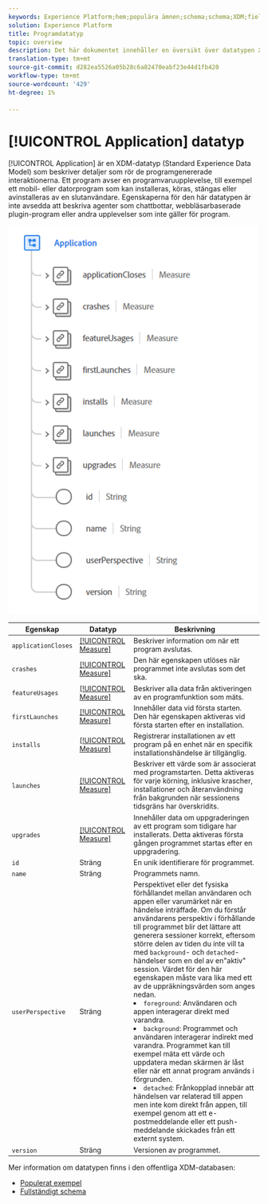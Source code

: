```yaml
---
keywords: Experience Platform;hem;populära ämnen;schema;schema;XDM;fields;schemas;Schemas;application;datatype;data type;data type;
solution: Experience Platform
title: Programdatatyp
topic: overview
description: Det här dokumentet innehåller en översikt över datatypen XDM (Application Experience Data Model).
translation-type: tm+mt
source-git-commit: d282ea5526a05b28c6a82470eabf23e44d1fb420
workflow-type: tm+mt
source-wordcount: '429'
ht-degree: 1%

---
```



# [!UICONTROL Application] datatyp

[!UICONTROL Application] är en XDM-datatyp (Standard Experience Data Model) som beskriver detaljer som rör de programgenererade interaktionerna. Ett program avser en programvaruupplevelse, till exempel ett mobil- eller datorprogram som kan installeras, köras, stängas eller avinstalleras av en slutanvändare. Egenskaperna för den här datatypen är inte avsedda att beskriva agenter som chattbottar, webbläsarbaserade plugin-program eller andra upplevelser som inte gäller för program.

<img src="../images/data-types/application.PNG" width="500" /><br />

| Egenskap | Datatyp | Beskrivning |
| --- | --- | --- |
| `applicationCloses` | [[!UICONTROL Measure]](./measure.md) | Beskriver information om när ett program avslutas. |
| `crashes` | [[!UICONTROL Measure]](./measure.md) | Den här egenskapen utlöses när programmet inte avslutas som det ska. |
| `featureUsages` | [[!UICONTROL Measure]](./measure.md) | Beskriver alla data från aktiveringen av en programfunktion som mäts. |
| `firstLaunches` | [[!UICONTROL Measure]](./measure.md) | Innehåller data vid första starten. Den här egenskapen aktiveras vid första starten efter en installation. |
| `installs` | [[!UICONTROL Measure]](./measure.md) | Registrerar installationen av ett program på en enhet när en specifik installationshändelse är tillgänglig. |
| `launches` | [[!UICONTROL Measure]](./measure.md) | Beskriver ett värde som är associerat med programstarten. Detta aktiveras för varje körning, inklusive krascher, installationer och återanvändning från bakgrunden när sessionens tidsgräns har överskridits. |
| `upgrades` | [[!UICONTROL Measure]](./measure.md) | Innehåller data om uppgraderingen av ett program som tidigare har installerats. Detta aktiveras första gången programmet startas efter en uppgradering. |
| `id` | Sträng | En unik identifierare för programmet. |
| `name` | Sträng | Programmets namn. |
| `userPerspective` | Sträng | Perspektivet eller det fysiska förhållandet mellan användaren och appen eller varumärket när en händelse inträffade. Om du förstår användarens perspektiv i förhållande till programmet blir det lättare att generera sessioner korrekt, eftersom större delen av tiden du inte vill ta med `background`- och `detached`-händelser som en del av en&quot;aktiv&quot; session. Värdet för den här egenskapen måste vara lika med ett av de uppräkningsvärden som anges nedan. <li> `foreground`: Användaren och appen interagerar direkt med varandra. </li> <li> `background`: Programmet och användaren interagerar indirekt med varandra. Programmet kan till exempel mäta ett värde och uppdatera medan skärmen är låst eller när ett annat program används i förgrunden.  </li> <li> `detached`: Frånkopplad innebär att händelsen var relaterad till appen men inte kom direkt från appen, till exempel genom att ett e-postmeddelande eller ett push-meddelande skickades från ett externt system. |
| `version` | Sträng | Versionen av programmet. |

Mer information om datatypen finns i den offentliga XDM-databasen:

* [Populerat exempel](https://github.com/adobe/xdm/blob/master/components/datatypes/channels/application.example.1.json)
* [Fullständigt schema](https://github.com/adobe/xdm/blob/master/components/datatypes/channels/application.schema.json)